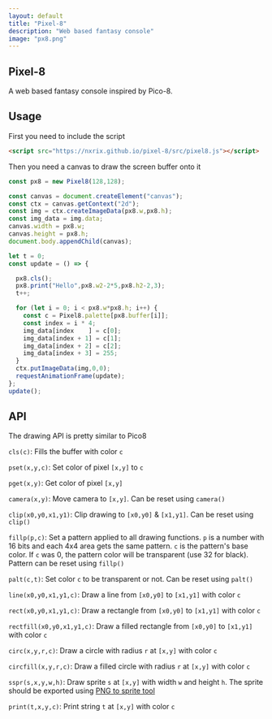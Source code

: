 ```yaml
---
layout: default
title: "Pixel-8"
description: "Web based fantasy console"
image: "px8.png"
---
```


## Pixel-8

A web based fantasy console inspired by Pico-8.

<canvas id="canvas" class="canvas_1x1 pixelated"></canvas>

## Usage

First you need to include the script
```html
<script src="https://nxrix.github.io/pixel-8/src/pixel8.js"></script>
```

Then you need a canvas to draw the screen buffer onto it
```js
const px8 = new Pixel8(128,128);

const canvas = document.createElement("canvas");
const ctx = canvas.getContext("2d");
const img = ctx.createImageData(px8.w,px8.h);
const img_data = img.data;
canvas.width = px8.w;
canvas.height = px8.h;
document.body.appendChild(canvas);

let t = 0;
const update = () => {

  px8.cls();
  px8.print("Hello",px8.w2-2*5,px8.h2-2,3);
  t++;

  for (let i = 0; i < px8.w*px8.h; i++) {
    const c = Pixel8.palette[px8.buffer[i]];
    const index = i * 4;
    img_data[index    ] = c[0];
    img_data[index + 1] = c[1];
    img_data[index + 2] = c[2];
    img_data[index + 3] = 255;
  }
  ctx.putImageData(img,0,0);
  requestAnimationFrame(update);
};
update();
```

## API

The drawing API is pretty similar to Pico8

`cls(c)`: Fills the buffer with color `c`

`pset(x,y,c)`: Set color of pixel `[x,y]` to `c`

`pget(x,y)`: Get color of pixel `[x,y]`

`camera(x,y)`: Move camera to `[x,y]`. Can be reset using `camera()`

`clip(x0,y0,x1,y1)`: Clip drawing to `[x0,y0]` & `[x1,y1]`. Can be reset using `clip()`

`fillp(p,c)`: Set a pattern applied to all drawing functions. `p` is a number with 16 bits and each 4x4 area gets the same pattern. `c` is the pattern's base color. If `c` was 0, the pattern color will be transparent (use 32 for black). Pattern can be reset using `fillp()`

`palt(c,t)`: Set color `c` to be transparent or not. Can be reset using `palt()`

`line(x0,y0,x1,y1,c)`: Draw a line from `[x0,y0]` to `[x1,y1]` with color `c`

`rect(x0,y0,x1,y1,c)`: Draw a rectangle from `[x0,y0]` to `[x1,y1]` with color `c`

`rectfill(x0,y0,x1,y1,c)`: Draw a filled rectangle from `[x0,y0]` to `[x1,y1]` with color `c`

`circ(x,y,r,c)`: Draw a circle with radius `r` at `[x,y]` with color `c`

`circfill(x,y,r,c)`: Draw a filled circle with radius `r` at `[x,y]` with color `c`

`sspr(s,x,y,w,h)`: Draw sprite `s` at `[x,y]` with width `w` and height `h`. The sprite should be exported using [PNG to sprite tool](./)

`print(t,x,y,c)`: Print string `t` at `[x,y]` with color `c`

<script src="https://nxrix.github.io/pixel-8/src/pixel8.js"></script>
<script>
const rgb = (r,g,b) => {
  let min = Infinity;
  let n = -1;
  for (let i = 0; i < Pixel8.palette.length; i++) {
    const col = Pixel8.palette[i];
    const dist = Math.sqrt(
      (r - col[0]) ** 2 + 
      (g - col[1]) ** 2 +
      (b - col[2]) ** 2
    );
    if (dist < min) {
      min = dist;
      n = i;
    }
  }
  return n;
}
const rndascii = () => {
  const min = 32;
  const max = 126;
  const l = Math.random()*16+16;
  let s = "";
  for (i=0;i<l;i++) {
    const rnda = Math.floor(Math.random() * (max - min + 1)) + min;
    s += String.fromCharCode(rnda);
  }
  return s;
}

const px8 = new Pixel8(128,128);

const canvas = document.getElementById("canvas");
const ctx = canvas.getContext("2d");
const img = ctx.createImageData(px8.w,px8.h);
const img_data = img.data;
canvas.width = px8.w;
canvas.height = px8.h;

/*let colE = document.getElementsByTagName("c");
for (let i = 0; i < colE.length; i++) {
  col = pixel8.palette[parseInt(colE[i].getAttribute("n"))];
  colE[i].style.color = `rgb(${col[0]},${col[1]},${col[2]})`;
}*/
let txt = ["meow","pixel-8!","huh?",":)","hello world!"][Math.floor(Math.random()*5)];
let t = 0;

const update = () => {
  if (t%8==0&&t>24) {
    txt = rndascii();
  }
  px8.cls();
  px8.print(txt,(64-txt.length*2+((t*4)&31)-16),14,3);
  for (i=0;i<64;i++) {
    for (j=0;j<64;j++) {
      d = Pixel8.bayer8x8[i&7][j&7];
      b = Math.sin(((i^j)+t/2)/16)*128+128+d-32;
      px8._pset(i+32,j+32,rgb(b,b,b+b));
    }
  }
  px8.sspr("9,10,0000000000kk0k0kk00kak6ktk0k0ka6tk0k0kff0vvk0k0kdmpk0k0kdkmkpk00kk0k0kk0k00k0k00kkkkkkkkkk",1,128-11,9,10);
  px8.rect(47,103,80,96+25,20);
  px8.line(48,96+24,79,96+24,0);
  for (i=0;i<8;i++) {
    for (j=0;j<4;j++) {
      s = 4;
      x = i*s+48;
      y = j*s+96+8;
      px8.rectfill(x,y,x+s-1,y+s-1,i*4+j);
    }
  }
  t++;

  for (let i = 0; i < px8.w*px8.h; i++) {
    const c = Pixel8.palette[px8.buffer[i]];
    const index = i * 4;
    img_data[index    ] = c[0];
    img_data[index + 1] = c[1];
    img_data[index + 2] = c[2];
    img_data[index + 3] = 255;
  }
  ctx.putImageData(img,0,0);
  requestAnimationFrame(update);
}
update();
</script>
